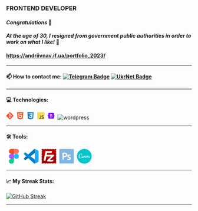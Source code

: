 ### FRONTEND DEVELOPER 

#### *Сongratulations* 👋 
#### *At the age of 30, I resigned from government public authorities in order to work on what I like!* 🚀

 #### https://andriivnav.if.ua/portfolio_2023/
---

#### :mailbox: How to contact me:      [![Telegram Badge](https://img.shields.io/badge/-ViktoriiaSmith-blue?style=flat&logo=Telegram&logoColor=white)](https://t.me/La_vie_chocolat)     [![UkrNet Badge](https://img.shields.io/badge/-Ukr.net-green?style=flat&logo=UkrNet&logoColor=white)](mailto:andriivna_v@ukr.net)  

---

#### 💻 Technologies:
 <div>
  <img src="https://github.com/devicons/devicon/blob/master/icons/git/git-original.svg" title="git" alt="git" width="20" height="20"/>&nbsp;
  <img src="https://github.com/devicons/devicon/blob/master/icons/html5/html5-original.svg" title="html5" alt="html5" width="20" height="20"/>&nbsp;
  <img src="https://github.com/devicons/devicon/blob/master/icons/css3/css3-original.svg" title="css" alt="css" width="20" height="20"/>&nbsp;
  <img src="https://github.com/devicons/devicon/blob/master/icons/javascript/javascript-original.svg" title="javascript" alt="javascript" width="20" height="20"/>&nbsp;
   <img src="https://github.com/devicons/devicon/blob/master/icons/bootstrap/bootstrap-original.svg" title="bootstrap" alt="bootstrap" width="20" height="20"/>&nbsp;
   <img src="https://cdn.jsdelivr.net/gh/devicons/devicon/icons/wordpress/wordpress-original.svg" title="wordpress" alt="wordpress" width="20" height="20"/>&nbsp;
</div>

---

#### 🛠 Tools:
<div>
  <img src="https://github.com/devicons/devicon/blob/master/icons/figma/figma-original.svg" title="figma" alt="figma" width="40" height="40"/>&nbsp;
    <img src="https://github.com/devicons/devicon/blob/master/icons/vscode/vscode-original.svg" title="vscode" alt="vscode" width="40" height="40"/>&nbsp;
   <img src="https://github.com/devicons/devicon/blob/master/icons/filezilla/filezilla-plain.svg" title="filezilla" alt="filezilla" width="40" height="40"/>&nbsp;
    <img src="https://github.com/devicons/devicon/blob/master/icons/photoshop/photoshop-plain.svg" title="photoshop" alt="photoshop" width="40" height="40"/>&nbsp;
  <img src="https://github.com/devicons/devicon/blob/master/icons/canva/canva-original.svg" title="canva" alt="canva" width="40" height="40"/>&nbsp;
</div>

---

#### 📈 My Streak Stats: 

[![GitHub Streak](https://github-readme-streak-stats.herokuapp.com/?user=ViktoriiaUa&theme=vue-dark)](https://git.io/streak-stats)

---





